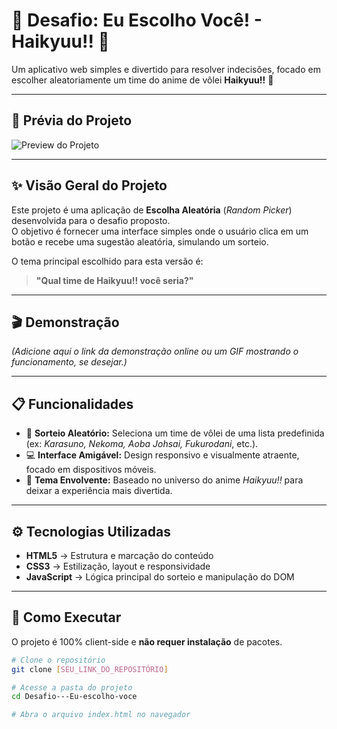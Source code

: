 # 🏐 Desafio: Eu Escolho Você! - Haikyuu!! 🚀

Um aplicativo web simples e divertido para resolver indecisões, focado em escolher aleatoriamente um time do anime de vôlei **Haikyuu!!** 🎉

---

## 🌄 Prévia do Projeto

![Preview do Projeto](./preview.png)

---

## ✨ Visão Geral do Projeto

Este projeto é uma aplicação de **Escolha Aleatória** (*Random Picker*) desenvolvida para o desafio proposto.  
O objetivo é fornecer uma interface simples onde o usuário clica em um botão e recebe uma sugestão aleatória, simulando um sorteio.

O tema principal escolhido para esta versão é:

> **"Qual time de Haikyuu!! você seria?"**

---

## 🎬 Demonstração

*(Adicione aqui o link da demonstração online ou um GIF mostrando o funcionamento, se desejar.)*

---

## 📋 Funcionalidades

- 🎲 **Sorteio Aleatório:** Seleciona um time de vôlei de uma lista predefinida (ex: *Karasuno, Nekoma, Aoba Johsai, Fukurodani*, etc.).  
- 💻 **Interface Amigável:** Design responsivo e visualmente atraente, focado em dispositivos móveis.  
- 🧡 **Tema Envolvente:** Baseado no universo do anime *Haikyuu!!* para deixar a experiência mais divertida.

---

## ⚙️ Tecnologias Utilizadas

- **HTML5** → Estrutura e marcação do conteúdo  
- **CSS3** → Estilização, layout e responsividade  
- **JavaScript** → Lógica principal do sorteio e manipulação do DOM

---

## 🚀 Como Executar

O projeto é 100% client-side e **não requer instalação** de pacotes.

```bash
# Clone o repositório
git clone [SEU_LINK_DO_REPOSITÓRIO]

# Acesse a pasta do projeto
cd Desafio---Eu-escolho-voce

# Abra o arquivo index.html no navegador
